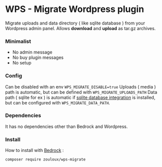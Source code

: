 # WPS - Migrate Wordpress plugin

Migrate uploads and data directory ( like sqlite database ) from your Wordpress admin panel.
Allows **download** and **upload** as tar.gz archives.

### Minimalist
- No admin message
- No buy plugin messages
- No setup

### Config
Can be disabled with an env `WPS_MIGRATE_DISABLE=true`
Uploads ( media ) path is automatic, but can be defined with `WPS_MIGRATE_UPLOADS_PATH`
Data path ( sqlite for ex ) is automatic if [sqlite database integration](https://github.com/WordPress/sqlite-database-integration) is installed, but can be configured with `WPS_MIGRATE_DATA_PATH`.

### Dependencies
It has no dependencies other than Bedrock and Wordpress.

### Install

How to install with [Bedrock](https://roots.io/bedrock/) :

```bash
composer require zouloux/wps-migrate
```
